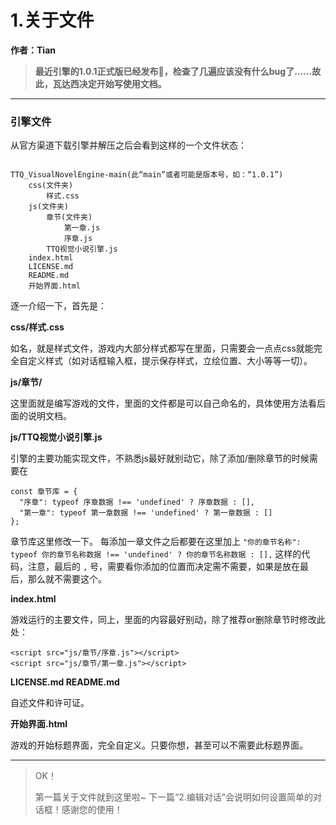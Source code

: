 # 1.关于文件

**作者：Tian**

> **最近引擎的1.0.1正式版已经发布🎉，检查了几遍应该没有什么bug了……故此，瓦达西决定开始写使用文档。**

---

### 引擎文件

从官方渠道下载引擎并解压之后会看到这样的一个文件状态：

```

TTQ_VisualNovelEngine-main(此“main”或者可能是版本号，如：“1.0.1”)
	css(文件夹)
		样式.css
	js(文件夹)
		章节(文件夹)
			第一章.js
			序章.js
		TTQ视觉小说引擎.js
	index.html
	LICENSE.md
	README.md
	开始界面.html
```

逐一介绍一下，首先是：

**css/样式.css**

如名，就是样式文件，游戏内大部分样式都写在里面，只需要会一点点css就能完全自定义样式（如对话框输入框，提示保存样式，立绘位置、大小等等一切）。

**js/章节/**

这里面就是编写游戏的文件，里面的文件都是可以自己命名的，具体使用方法看后面的说明文档。

**js/TTQ视觉小说引擎.js**

引擎的主要功能实现文件，不熟悉js最好就别动它，除了添加/删除章节的时候需要在
```
const 章节库 = {
  "序章": typeof 序章数据 !== 'undefined' ? 序章数据 : [],
  "第一章": typeof 第一章数据 !== 'undefined' ? 第一章数据 : []
};
```
章节库这里修改一下。
每添加一章文件之后都要在这里加上 `"你的章节名称": typeof 你的章节名称数据 !== 'undefined' ? 你的章节名称数据 : [],` 这样的代码，注意，最后的 `,` 号，需要看你添加的位置而决定需不需要，如果是放在最后，那么就不需要这个。

**index.html**

游戏运行的主要文件，同上，里面的内容最好别动，除了推荐or删除章节时修改此处：
```
<script src="js/章节/序章.js"></script>
<script src="js/章节/第一章.js"></script>
```

**LICENSE.md
README.md**

自述文件和许可证。

**开始界面.html**

游戏的开始标题界面，完全自定义。只要你想，甚至可以不需要此标题界面。

---

> OK！
> 
> 第一篇关于文件就到这里啦~
> 下一篇“2.编辑对话”会说明如何设置简单的对话框！感谢您的使用！
